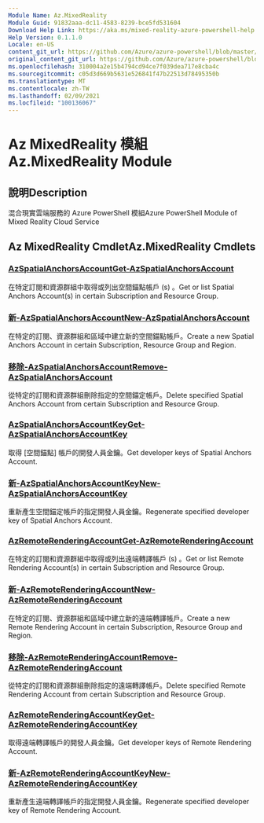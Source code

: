 ```yaml
---
Module Name: Az.MixedReality
Module Guid: 91832aaa-dc11-4583-8239-bce5fd531604
Download Help Link: https://aka.ms/mixed-reality-azure-powershell-help
Help Version: 0.1.1.0
Locale: en-US
content_git_url: https://github.com/Azure/azure-powershell/blob/master/src/MixedReality/MixedReality/help/Az.MixedReality.md
original_content_git_url: https://github.com/Azure/azure-powershell/blob/master/src/MixedReality/MixedReality/help/Az.MixedReality.md
ms.openlocfilehash: 310004a2e15b4794cd94ce7f039dea717e8cba4c
ms.sourcegitcommit: c05d3d669b5631e526841f47b22513d78495350b
ms.translationtype: MT
ms.contentlocale: zh-TW
ms.lasthandoff: 02/09/2021
ms.locfileid: "100136067"
---
```

# <span data-ttu-id="17567-101">Az MixedReality 模組</span><span class="sxs-lookup"><span data-stu-id="17567-101">Az.MixedReality Module</span></span>
## <span data-ttu-id="17567-102">說明</span><span class="sxs-lookup"><span data-stu-id="17567-102">Description</span></span>
<span data-ttu-id="17567-103">混合現實雲端服務的 Azure PowerShell 模組</span><span class="sxs-lookup"><span data-stu-id="17567-103">Azure PowerShell Module of Mixed Reality Cloud Service</span></span>

## <span data-ttu-id="17567-104">Az MixedReality Cmdlet</span><span class="sxs-lookup"><span data-stu-id="17567-104">Az.MixedReality Cmdlets</span></span>
### [<span data-ttu-id="17567-105">AzSpatialAnchorsAccount</span><span class="sxs-lookup"><span data-stu-id="17567-105">Get-AzSpatialAnchorsAccount</span></span>](Get-AzSpatialAnchorsAccount.md)
<span data-ttu-id="17567-106">在特定訂閱和資源群組中取得或列出空間錨點帳戶 (s) 。</span><span class="sxs-lookup"><span data-stu-id="17567-106">Get or list Spatial Anchors Account(s) in certain Subscription and Resource Group.</span></span>

### [<span data-ttu-id="17567-107">新-AzSpatialAnchorsAccount</span><span class="sxs-lookup"><span data-stu-id="17567-107">New-AzSpatialAnchorsAccount</span></span>](New-AzSpatialAnchorsAccount.md)
<span data-ttu-id="17567-108">在特定的訂閱、資源群組和區域中建立新的空間錨點帳戶。</span><span class="sxs-lookup"><span data-stu-id="17567-108">Create a new Spatial Anchors Account in certain Subscription, Resource Group and Region.</span></span>

### [<span data-ttu-id="17567-109">移除-AzSpatialAnchorsAccount</span><span class="sxs-lookup"><span data-stu-id="17567-109">Remove-AzSpatialAnchorsAccount</span></span>](Remove-AzSpatialAnchorsAccount.md)
<span data-ttu-id="17567-110">從特定的訂閱和資源群組刪除指定的空間錨定帳戶。</span><span class="sxs-lookup"><span data-stu-id="17567-110">Delete specified Spatial Anchors Account from certain Subscription and Resource Group.</span></span>

### [<span data-ttu-id="17567-111">AzSpatialAnchorsAccountKey</span><span class="sxs-lookup"><span data-stu-id="17567-111">Get-AzSpatialAnchorsAccountKey</span></span>](Get-AzSpatialAnchorsAccountKey.md)
<span data-ttu-id="17567-112">取得 [空間錨點] 帳戶的開發人員金鑰。</span><span class="sxs-lookup"><span data-stu-id="17567-112">Get developer keys of Spatial Anchors Account.</span></span>

### [<span data-ttu-id="17567-113">新-AzSpatialAnchorsAccountKey</span><span class="sxs-lookup"><span data-stu-id="17567-113">New-AzSpatialAnchorsAccountKey</span></span>](New-AzSpatialAnchorsAccountKey.md)
<span data-ttu-id="17567-114">重新產生空間錨定帳戶的指定開發人員金鑰。</span><span class="sxs-lookup"><span data-stu-id="17567-114">Regenerate specified developer key of Spatial Anchors Account.</span></span>

### [<span data-ttu-id="17567-115">AzRemoteRenderingAccount</span><span class="sxs-lookup"><span data-stu-id="17567-115">Get-AzRemoteRenderingAccount</span></span>](Get-AzRemoteRenderingAccount.md)
<span data-ttu-id="17567-116">在特定的訂閱和資源群組中取得或列出遠端轉譯帳戶 (s) 。</span><span class="sxs-lookup"><span data-stu-id="17567-116">Get or list Remote Rendering Account(s) in certain Subscription and Resource Group.</span></span>

### [<span data-ttu-id="17567-117">新-AzRemoteRenderingAccount</span><span class="sxs-lookup"><span data-stu-id="17567-117">New-AzRemoteRenderingAccount</span></span>](New-AzRemoteRenderingAccount.md)
<span data-ttu-id="17567-118">在特定的訂閱、資源群組和區域中建立新的遠端轉譯帳戶。</span><span class="sxs-lookup"><span data-stu-id="17567-118">Create a new Remote Rendering Account in certain Subscription, Resource Group and Region.</span></span>

### [<span data-ttu-id="17567-119">移除-AzRemoteRenderingAccount</span><span class="sxs-lookup"><span data-stu-id="17567-119">Remove-AzRemoteRenderingAccount</span></span>](Remove-AzRemoteRenderingAccount.md)
<span data-ttu-id="17567-120">從特定的訂閱和資源群組刪除指定的遠端轉譯帳戶。</span><span class="sxs-lookup"><span data-stu-id="17567-120">Delete specified Remote Rendering Account from certain Subscription and Resource Group.</span></span>

### [<span data-ttu-id="17567-121">AzRemoteRenderingAccountKey</span><span class="sxs-lookup"><span data-stu-id="17567-121">Get-AzRemoteRenderingAccountKey</span></span>](Get-AzRemoteRenderingAccountKey.md)
<span data-ttu-id="17567-122">取得遠端轉譯帳戶的開發人員金鑰。</span><span class="sxs-lookup"><span data-stu-id="17567-122">Get developer keys of Remote Rendering Account.</span></span>

### [<span data-ttu-id="17567-123">新-AzRemoteRenderingAccountKey</span><span class="sxs-lookup"><span data-stu-id="17567-123">New-AzRemoteRenderingAccountKey</span></span>](New-AzRemoteRenderingAccountKey.md)
<span data-ttu-id="17567-124">重新產生遠端轉譯帳戶的指定開發人員金鑰。</span><span class="sxs-lookup"><span data-stu-id="17567-124">Regenerate specified developer key of Remote Rendering Account.</span></span>